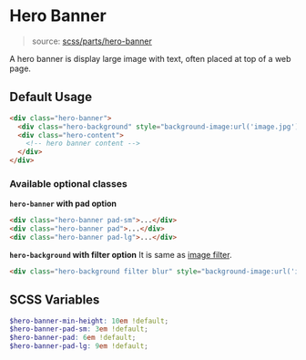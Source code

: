 # Hero Banner

> source: [scss/parts/hero-banner](../../src/scss/parts/_hero-banner.scss)

A hero banner is display large image with text, often placed at top of a web page.

## Default Usage

``` html
<div class="hero-banner">
  <div class="hero-background" style="background-image:url('image.jpg');"></div>
  <div class="hero-content">
    <!-- hero banner content -->
  </div>
</div>
```

### Available optional classes

**`hero-banner` with pad option**

``` html
<div class="hero-banner pad-sm">...</div>
<div class="hero-banner pad">...</div>
<div class="hero-banner pad-lg">...</div>
```

**`hero-background` with filter option**
It is same as [image filter](image.md#image-filter).

``` html
<div class="hero-background filter blur" style="background-image:url('image.jpg');"></div>
```

## SCSS Variables

``` scss
$hero-banner-min-height: 10em !default;
$hero-banner-pad-sm: 3em !default;
$hero-banner-pad: 6em !default;
$hero-banner-pad-lg: 9em !default;
```

